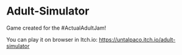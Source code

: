 # Adult-Simulator
Game created for the #ActualAdultJam!

You can play it on browser in Itch.io: https://untalpaco.itch.io/adult-simulator
